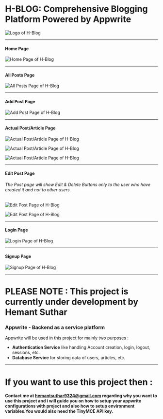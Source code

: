 # H-BLOG: Comprehensive Blogging Platform Powered by Appwrite

![Logo of H-Blog](/src/assets/H-Blog.png)

***
#### Home Page
![Home Page of H-Blog](/src/assets/Screenshot%20(93).png)

***
#### All Posts Page
![All Posts Page of H-Blog](/src/assets/Screenshot%20(98).png)

***
#### Add Post Page
![Add Post Page of H-Blog](/src/assets/Screenshot%20(151).png)

***
#### Actual Post/Article Page
![Actual Post/Article Page of H-Blog](/src/assets/Screenshot%20(152).png)

![Actual Post/Article Page of H-Blog](/src/assets/Screenshot%20(153).png)

![Actual Post/Article Page of H-Blog](/src/assets/Screenshot%20(154).png)

***
#### Edit Post Page
###### The Post page will show Edit & Delete Buttons only to the user who have created it and not to other users.
![Edit Post Page of H-Blog](/src/assets/Screenshot%20(155).png)

![Edit Post Page of H-Blog](/src/assets/Screenshot%20(156).png)

***
#### Login Page
![Login Page of H-Blog](/src/assets/Screenshot%20(157).png)

***
#### Signup Page
![Signup Page of H-Blog](/src/assets/Screenshot%20(158).png)

***
# PLEASE NOTE : This project is currently under development by Hemant Suthar




### Appwrite - Backend as a service platform

Appwrite will be used in this project for mainly two purposes : 
 - **Authentication Service** like handling Account creation, login, logout, sessions, etc.
 - **Database Service** for storing data of users, articles, etc.
 
***
 # If you want to use this project then : 
 #### Contact me at hemantsuthar9324@gmail.com regarding why you want to use this project and i will guide you on how to setup your appwrite configurations with project and also how to setup environment variables.You would also need the TinyMCE API key.